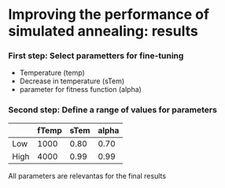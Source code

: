 # Improving the performance of simulated annealing: results

### First step: Select parametters for fine-tuning 

- Temperature (temp)
- Decrease in temperature (sTem)
- parameter for fitness function (alpha)

### Second step: Define a range of values for parameters

|       |fTemp|sTem|alpha|
|-------|-----|----|-----|
|Low    |1000 |0.80|0.70 |
|High   |4000 |0.99|0.99 |

All parameters are relevantas for the final results